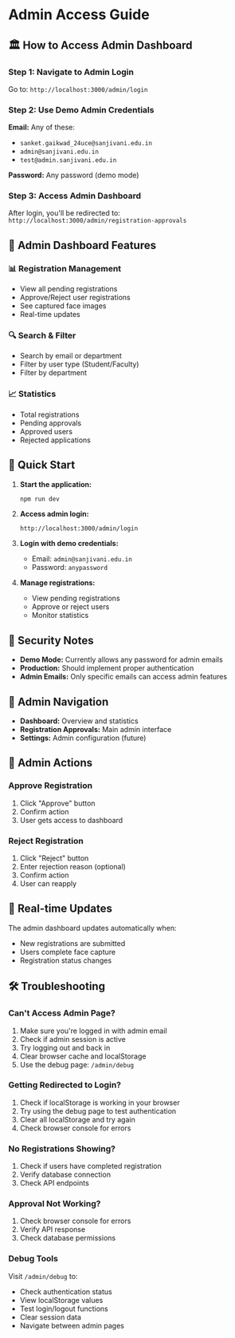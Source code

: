 # Admin Access Guide

## 🏛️ How to Access Admin Dashboard

### **Step 1: Navigate to Admin Login**
Go to: `http://localhost:3000/admin/login`

### **Step 2: Use Demo Admin Credentials**
**Email:** Any of these:
- `sanket.gaikwad_24uce@sanjivani.edu.in`
- `admin@sanjivani.edu.in`
- `test@admin.sanjivani.edu.in`

**Password:** Any password (demo mode)

### **Step 3: Access Admin Dashboard**
After login, you'll be redirected to:
`http://localhost:3000/admin/registration-approvals`

## 🔧 Admin Dashboard Features
### **📊 Registration Management**
- View all pending registrations
- Approve/Reject user registrations
- See captured face images
- Real-time updates

### **🔍 Search & Filter**
- Search by email or department
- Filter by user type (Student/Faculty)
- Filter by department

### **📈 Statistics**
- Total registrations
- Pending approvals
- Approved users
- Rejected applications

## 🚀 Quick Start

1. **Start the application:**
   ```bash
   npm run dev
   ```

2. **Access admin login:**
   ```
   http://localhost:3000/admin/login
   ```

3. **Login with demo credentials:**
   - Email: `admin@sanjivani.edu.in`
   - Password: `anypassword`

4. **Manage registrations:**
   - View pending registrations
   - Approve or reject users
   - Monitor statistics

## 🔐 Security Notes

- **Demo Mode:** Currently allows any password for admin emails
- **Production:** Should implement proper authentication
- **Admin Emails:** Only specific emails can access admin features

## 📱 Admin Navigation

- **Dashboard:** Overview and statistics
- **Registration Approvals:** Main admin interface
- **Settings:** Admin configuration (future)

## 🎯 Admin Actions

### **Approve Registration**
1. Click "Approve" button
2. Confirm action
3. User gets access to dashboard

### **Reject Registration**
1. Click "Reject" button
2. Enter rejection reason (optional)
3. Confirm action
4. User can reapply

## 🔄 Real-time Updates

The admin dashboard updates automatically when:
- New registrations are submitted
- Users complete face capture
- Registration status changes

## 🛠️ Troubleshooting

### **Can't Access Admin Page?**
1. Make sure you're logged in with admin email
2. Check if admin session is active
3. Try logging out and back in
4. Clear browser cache and localStorage
5. Use the debug page: `/admin/debug`

### **Getting Redirected to Login?**
1. Check if localStorage is working in your browser
2. Try using the debug page to test authentication
3. Clear all localStorage and try again
4. Check browser console for errors

### **No Registrations Showing?**
1. Check if users have completed registration
2. Verify database connection
3. Check API endpoints

### **Approval Not Working?**
1. Check browser console for errors
2. Verify API response
3. Check database permissions

### **Debug Tools**
Visit `/admin/debug` to:
- Check authentication status
- View localStorage values
- Test login/logout functions
- Clear session data
- Navigate between admin pages
